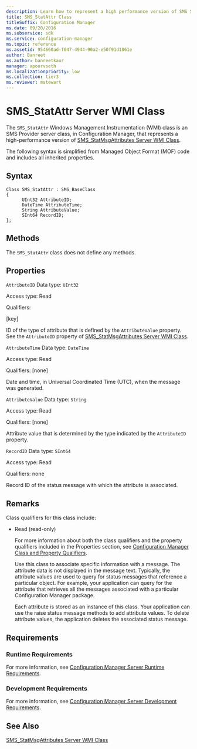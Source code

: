 ```yaml
---
description: Learn how to represent a high performance version of SMS StatMsgAttributes Server class with SMS_StatAttr.
title: SMS_StatAttr Class
titleSuffix: Configuration Manager
ms.date: 09/20/2016
ms.subservice: sdk
ms.service: configuration-manager
ms.topic: reference
ms.assetid: 954660ad-f047-4944-90a2-e50f91d1861e
author: Banreet
ms.author: banreetkaur
manager: apoorvseth
ms.localizationpriority: low
ms.collection: tier3
ms.reviewer: mstewart
---
```

# SMS_StatAttr Server WMI Class
The `SMS_StatAttr` Windows Management Instrumentation (WMI) class is an SMS Provider server class, in Configuration Manager, that represents a high-performance version of [SMS_StatMsgAttributes Server WMI Class](../../../../../develop/reference/core/servers/manage/sms_statmsgattributes-server-wmi-class.md).

 The following syntax is simplified from Managed Object Format (MOF) code and includes all inherited properties.

## Syntax

```
Class SMS_StatAttr : SMS_BaseClass
{
      UInt32 AttributeID;
      DateTime AttributeTime;
      String AttributeValue;
      SInt64 RecordID;
};
```

## Methods
 The `SMS_StatAttr` class does not define any methods.

## Properties
 `AttributeID`
 Data type: `UInt32`

 Access type: Read

 Qualifiers:

 [key]

 ID of the type of attribute that is defined by the `AttributeValue` property. See the `AttributeID` property of [SMS_StatMsgAttributes Server WMI Class](../../../../../develop/reference/core/servers/manage/sms_statmsgattributes-server-wmi-class.md).

 `AttributeTime`
 Data type: `DateTime`

 Access type: Read

 Qualifiers: [none]

 Date and time, in Universal Coordinated Time (UTC), when the message was generated.

 `AttributeValue`
 Data type: `String`

 Access type: Read

 Qualifiers: [none]

 Attribute value that is determined by the type indicated by the `AttributeID` property.

 `RecordID`
 Data type: `SInt64`

 Access type: Read

 Qualifiers: none

 Record ID of the status message with which the attribute is associated.

## Remarks
 Class qualifiers for this class include:

- Read (read-only)

  For more information about both the class qualifiers and the property qualifiers included in the Properties section, see [Configuration Manager Class and Property Qualifiers](../../../../../develop/reference/misc/class-and-property-qualifiers.md).

  Use this class to associate specific information with a message. The attribute data is not displayed in the message text. Typically, the attribute values are used to query for status messages that reference a particular object. For example, your application can query for the attribute that retrieves all the messages associated with a particular Configuration Manager package.

  Each attribute is stored as an instance of this class. Your application can use the raise status message methods to add attribute values. To delete attribute values, the application deletes the associated status message.

## Requirements

### Runtime Requirements
 For more information, see [Configuration Manager Server Runtime Requirements](../../../../../develop/core/reqs/server-runtime-requirements.md).

### Development Requirements
 For more information, see [Configuration Manager Server Development Requirements](../../../../../develop/core/reqs/server-development-requirements.md).

## See Also
 [SMS_StatMsgAttributes Server WMI Class](../../../../../develop/reference/core/servers/manage/sms_statmsgattributes-server-wmi-class.md)
